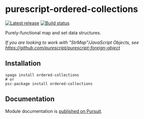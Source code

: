 # purescript-ordered-collections

[![Latest release](http://img.shields.io/github/release/purescript/purescript-ordered-collections.svg)](https://github.com/purescript/purescript-ordered-collections/releases)
[![Build status](https://github.com/purescript/purescript-ordered-collections/workflows/CI/badge.svg?branch=master)](https://github.com/purescript/purescript-ordered-collections/actions?query=workflow%3ACI+branch%3Amaster)

Purely-functional map and set data structures.

*If you are looking to work with "StrMap"/JavaScript Objects, see <https://github.com/purescript/purescript-foreign-object>*

## Installation

```
spago install ordered-collections
# or
psc-package install ordered-collections
```

## Documentation

Module documentation is [published on Pursuit](http://pursuit.purescript.org/packages/purescript-ordered-collections).
